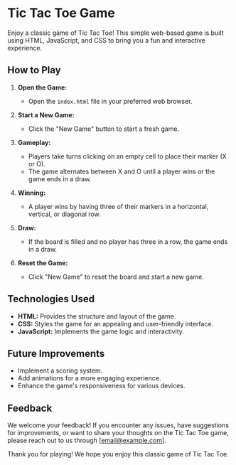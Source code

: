 # Tic Tac Toe Game

Enjoy a classic game of Tic Tac Toe! This simple web-based game is built using HTML, JavaScript, and CSS to bring you a fun and interactive experience.

## How to Play

1. **Open the Game:**
   - Open the `index.html` file in your preferred web browser.

2. **Start a New Game:**
   - Click the "New Game" button to start a fresh game.

3. **Gameplay:**
   - Players take turns clicking on an empty cell to place their marker (X or O).
   - The game alternates between X and O until a player wins or the game ends in a draw.

4. **Winning:**
   - A player wins by having three of their markers in a horizontal, vertical, or diagonal row.

5. **Draw:**
   - If the board is filled and no player has three in a row, the game ends in a draw.

6. **Reset the Game:**
   - Click "New Game" to reset the board and start a new game.

## Technologies Used

- **HTML:** Provides the structure and layout of the game.
- **CSS:** Styles the game for an appealing and user-friendly interface.
- **JavaScript:** Implements the game logic and interactivity.

## Future Improvements

- Implement a scoring system.
- Add animations for a more engaging experience.
- Enhance the game's responsiveness for various devices.

## Feedback

We welcome your feedback! If you encounter any issues, have suggestions for improvements, or want to share your thoughts on the Tic Tac Toe game, please reach out to us through [email@example.com].

Thank you for playing! We hope you enjoy this classic game of Tic Tac Toe.
